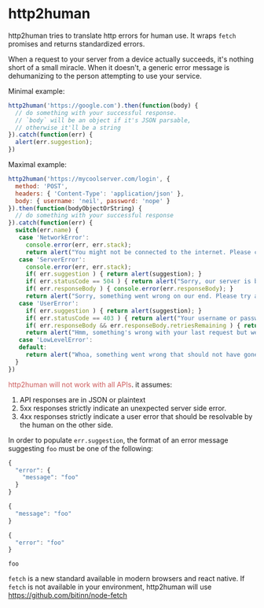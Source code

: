 # http2human

http2human tries to translate http errors for human use. It wraps `fetch` promises and returns standardized errors.

When a request to your server from a device actually succeeds, it's nothing short of a small miracle.
When it doesn't, a generic error message is dehumanizing to the person attempting to use your service.

Minimal example:

```javascript
http2human('https://google.com').then(function(body) {
  // do something with your successful response.
  // `body` will be an object if it's JSON parsable,
  // otherwise it'll be a string
}).catch(function(err) {
  alert(err.suggestion);
})
```

Maximal example:

```javascript
http2human('https://mycoolserver.com/login', {
  method: 'POST',
  headers: { 'Content-Type': 'application/json' },
  body: { username: 'neil', password: 'nope' }
}).then(function(bodyObjectOrString) {
  // do something with your successful response
}).catch(function(err) {
  switch(err.name) {
   case 'NetworkError':
     console.error(err, err.stack);
     return alert("You might not be connected to the internet. Please check your connection and try again.");
   case 'ServerError':
     console.error(err, err.stack);
     if( err.suggestion ) { return alert(suggestion); }
     if( err.statusCode == 504 ) { return alert("Sorry, our server is backed up. Please try again later."); }
     if( err.responseBody ) { console.error(err.responseBody); }
     return alert("Sorry, something went wrong on our end. Please try again or email support@mycoolapp.com.");
   case 'UserError':
     if( err.suggestion ) { return alert(suggestion); }
     if( err.statusCode == 403 ) { return alert("Your username or password is incorrect") }
     if( err.responseBody && err.responseBody.retriesRemaining ) { return alert(`You have ${err.responseBody.retriesRemaining}`); }
     return alert("Hmm, something's wrong with your last request but we can't tell exactly what it is. Please check your information and try resubmitting or email support@mycoolapp.com")
   case 'LowLevelError':
   default:
     return alert("Whoa, something went wrong that should not have gone wrong. Please let us know what happened at bugs@mycoolapp.com")
  }
})
```

<span style="color: indianred">http2human will not work with all APIs</span>. it assumes:

1. API responses are in JSON or plaintext
2. 5xx responses strictly indicate an unexpected server side error.
3. 4xx responses strictly indicate a user error that should be resolvable by the human on the other side.

In order to populate `err.suggestion`, the format of an error message suggesting `foo` must be one of the following:

```js
{
  "error": {
    "message": "foo"
  }
}
```

```js
{
  "message": "foo"
}
```

```js
{
  "error": "foo"
}
```

```text
foo
```

`fetch` is a new standard available in modern browsers and react native. If `fetch` is not available in your environment, http2human will use https://github.com/bitinn/node-fetch
